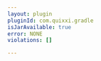 ```yaml
---
layout: plugin
pluginId: com.quixxi.gradle
isJarAvailable: true
error: NONE
violations: []

---
```

